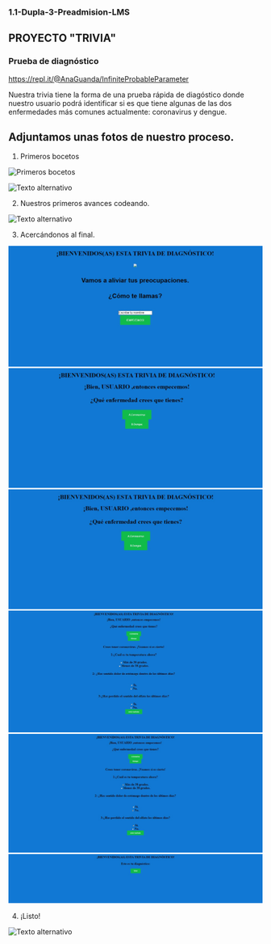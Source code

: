 ### 1.1-Dupla-3-Preadmision-LMS

## PROYECTO "TRIVIA"

### Prueba de diagnóstico  

<https://repl.it/@AnaGuanda/InfiniteProbableParameter>

Nuestra trivia tiene la forma de una prueba rápida de diagóstico donde nuestro usuario podrá identificar si es que tiene algunas de las dos enfermedades más comunes actualmente: coronavirus y dengue.


## Adjuntamos unas fotos de nuestro proceso.

1. Primeros bocetos

![Primeros bocetos](cc.jpg)

![Texto alternativo](/ruta/a/la/imagen.jpg)


2. Nuestros primeros avances codeando.

![Texto alternativo](/ruta/a/la/imagen.jpg)

3. Acercándonos al final.

![Texto alternativo](1.jpg)
![Texto alternativo](2.jpg)
![Texto alternativo](3.jpg)
![Texto alternativo](4.jpg)
![Texto alternativo](5.jpg)
![Texto alternativo](6.jpg)

4. ¡Listo!

![Texto alternativo](/ruta/a/la/imagen.jpg)
